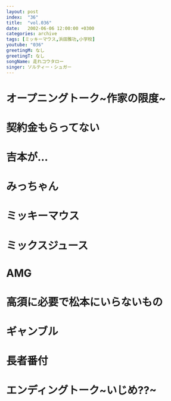 ```yaml
---
layout: post
index:  "36"
title:  "vol.036"
date:   2002-06-06 12:00:00 +0300
categories: archive
tags: [ミッキーマウス,浜田雅功,小学校]
youtube: "036"
greetingM: なし
greetingT: なし
songName: 走れコウタロー
singer: ソルティー・シュガー
---
```

# オープニングトーク~作家の限度~

# 契約金もらってない

# 吉本が…

# みっちゃん

# ミッキーマウス

# ミックスジュース

# AMG

# 高須に必要で松本にいらないもの

# ギャンブル

# 長者番付

# エンディングトーク~いじめ??~
